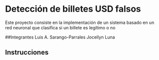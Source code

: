 # Detección de billetes USD falsos 
Este proyecto consiste en la implementación de un sistema basado en un red neuronal que clasifica si un billete es legítimo o no

##Integrantes
Luis A. Sarango-Parrales
Jocellyn Luna


## Instrucciones

